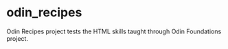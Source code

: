 # odin_recipes

Odin Recipes project tests the HTML skills taught through Odin Foundations project. 